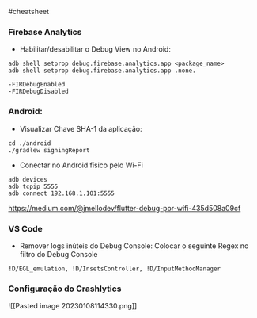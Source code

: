 #cheatsheet
### Firebase Analytics
- Habilitar/desabilitar o Debug View no Android:
```
adb shell setprop debug.firebase.analytics.app <package_name>
adb shell setprop debug.firebase.analytics.app .none. 

-FIRDebugEnabled
-FIRDebugDisabled
```

### Android:
- Visualizar Chave SHA-1 da aplicação:
```shell
cd ./android
./gradlew signingReport
```
- Conectar no Android físico pelo Wi-Fi
```
adb devices
adb tcpip 5555
adb connect 192.168.1.101:5555 
```
https://medium.com/@jmellodev/flutter-debug-por-wifi-435d508a09cf

### VS Code
- Remover logs inúteis do Debug Console:
Colocar o seguinte Regex no filtro do Debug Console
```
!D/EGL_emulation, !D/InsetsController, !D/InputMethodManager
```

### Configuração do Crashlytics
![[Pasted image 20230108114330.png]]
